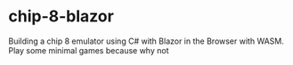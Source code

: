 # chip-8-blazor

Building a chip 8 emulator using C# with Blazor in the Browser with WASM.
Play some minimal games because why not